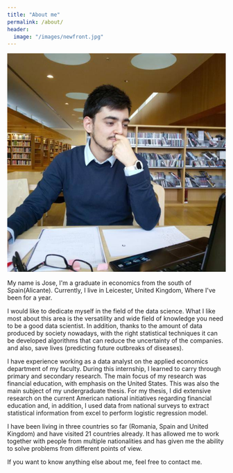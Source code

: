 ```yaml
---
title: "About me"
permalink: /about/
header:
  image: "/images/newfront.jpg"
---
```


![Jose](/images/avatar.jpeg)


My name is Jose, I'm a graduate in economics from the south of Spain(Alicante). Currently, I live in Leicester, United Kingdom, Where I've been for a year.

I would like to dedicate myself in the field of the data science. What I like most about this area is the versatility and wide field of knowledge you need to be a good data scientist. In addition, thanks to the amount of data produced by society nowadays,  with the right statistical techniques it can be developed algorithms that can reduce the uncertainty of the companies. and also, save lives (predicting future outbreaks of diseases).

I have experience working as a data analyst on the applied economics department of my faculty. During this internship, I learned to carry through primary and secondary research.  The main focus of my research was financial education, with emphasis on the United States. This was also the main subject of my undergraduate thesis. For my thesis, I did extensive research on the current American national initiatives regarding financial education and, in addition, I used data from national surveys to extract statistical information from excel to perform logistic regression model.

I have been living in three countries so far (Romania, Spain and United Kingdom) and have visited 21 countries already. It has allowed me to work together with people from multiple nationalities and has given me the ability to solve problems from different points of view.

If you want to know anything else about me, feel free to contact me.
